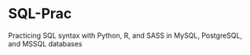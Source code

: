 # SQL-Prac
 Practicing SQL syntax with Python, R, and SASS in MySQL, PostgreSQL, and MSSQL databases
